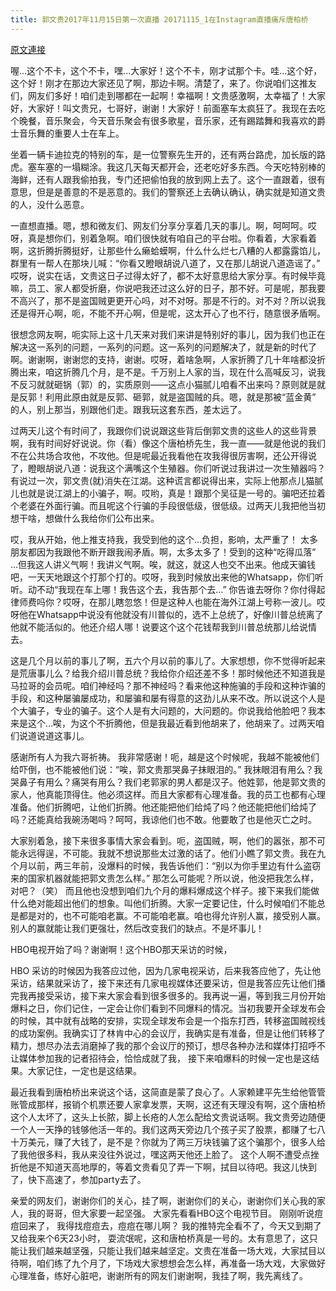 ```yaml
---
title: 郭文贵2017年11月15日第一次直播 20171115_1在Instagram直播痛斥唐柏桥
---
```


[原文連接](https://gnews.org/ThreadView/53484194)

喔...这个不卡，这个不卡，嘿...大家好！这个不卡，刚才试那个卡。哇...这个好，这个好！刚才在那边大家还见了啊，那边卡啊。清楚了，来了。你说咱们这推友们，网友们多好！咱们走到哪都在一起啊！幸福啊！文贵感激啊，太幸福了！大家好，大家好！叫文贵兄，七哥好，谢谢！大家好！前面塞车太疯狂了。我现在去吃个晚餐，音乐聚会，今天音乐聚会有很多歌星，音乐家，还有踢踏舞和我喜欢的爵士音乐舞的重要人士在车上。


坐着一辆卡迪拉克的特别的车，是一位警察先生开的，还有两台路虎，加长版的路虎。塞车塞的一塌糊涂。我这几天每天都开会，还老吃好多东西。今天吃特别棒的海鲜，还有人跟我偷拍我，专门还把偷怕我的放到网上去了。这个一直跟着，很有意思，但是是善意的不是恶意的。我们的警察还上去确认确认，确实就是知道文贵的人，没什么恶意。


一直想直播。嗯，想和微友们、网友们分享分享着几天的事儿。啊，呵呵呵。哎呀，真是想你们，别着急啊。咱们很快就有咱自己的平台啦。你看着，大家看着啊，这折腾折腾挺好，让那些什么癞蛤蟆啊，什么什么烂七八糟的人都露露馅儿，群里有一帮人在那块儿喊：“你看又瞪眼胡说八道了，又在那儿胡说八道造谣了。” 哎呀，说实在话，文贵这日子过得太好了，都不太好意思给大家分享。有时候毕竟嘛，员工、家人都受折磨，你说吧我还过这么好的日子，那不好。可是呢，那我要不高兴了，那不是盗国贼更更开心吗，对不对呀。那是不行的。对不对？所以说我还是得开心啊，呃，不能不开心啊，但是呢，这太开心了也不行，随意很矛盾啊。


很想念网友啊，呃实际上这十几天来对我们来讲是特别好的事儿，因为我们也正在解决这一系列的问题，一系列的问题。这一系列的问题解决了，就是新的时代了啊。谢谢啊，谢谢您的支持，谢谢。哎呀，着啥急啊，人家折腾了几十年啥都没折腾出来，咱这折腾几个月，是不是。千万别上人家的当，现在什么高喊反习，说我不反习就就砸锅（郭）的，实质原则——这点小猫腻儿咱看不出来吗？原则就是就是反郭！利用此原由就是反郭、砸郭，就是盗国贼的兵。嗯，就是那被“蓝金黄” 的人，别上那当，别跟他们走。跟我玩这套东西，差太远了。


过两天儿这个有时间了，我跟你们说说跟这些背后倒郭文贵的这些人的这些背景啊，我有时间好好说说。你（看）像这个唐柏桥先生，我一直——就是他说的我们不在公共场合攻他，不攻他。但是呢最近我看他在攻我得很厉害啊，还公开得说了，瞪眼胡说八道：说我这个满嘴这个生殖器。你们听说过我讲过一次生殖器吗？有说过一次，郭文贵(就)消失在江湖。这种谎言都说得出来，实际上他那点儿猫腻儿也就是说江湖上的小骗子，啊。哎哟，真是！跟那个吴征是一号的。骗吧还拉着个老婆在外面行骗。而且呢这个行骗的手段很低级，很低级。过两天儿我把他当初想干啥，想做什么我给你们公布出来。


哎，我从开始，他上推支持我，我受到他的这个…负担，影响，太严重了！ 太多朋友都因为我跟他不断开跟我闹矛盾。啊，太多太多了！受到的这种“吃得瓜落” …但我这人讲义气啊！我讲义气啊。唉，就这，就这人也交不出来。他成天骗钱吧，一天天地跟这个打那个打的。哎呀，我到时候放出来他的Whatsapp，你们听听。动不动“我现在车上哪！我告这个去，我告那个去…”  你告谁去呀你？你付得起律师费吗你？哎呀，在那儿瞎忽悠！但是这种人也能在海外江湖上号称一波儿。哎呀他在Whatsapp中说没有他就没有川普似的，选不上总统了，好像川普总统离了他就不能活似的。他还介绍人哪！说要这个这个花钱帮我到川普总统那儿给说情去。


这是几个月以前的事儿了啊，五六个月以前的事儿了。大家想想，你不觉得听起来是荒唐事儿么？给我介绍川普总统？我给你介绍还差不多！那时候他还不知道我是马拉哥的会员呢。咱们神经吗？那不神经吗？看来他这种施骗的手段和这种诈骗的手段，和这种屡骗屡成功，和屡骗和屡有得意的这劲儿从来不改。所以说这个人是个大骗子，专业的骗子。这个人是有大问题的，大问题的。你说我给他脸吧？我本来是这个…唉，为这个不折腾他，但是我最近看到他胡来了，他胡来了。过两天咱们说道说道这事儿。


感谢所有人为我六哥祈祷。 我非常感谢！呃，越是这个时候呢，我越不能被他们给吓倒，也不能被他们说：“唉，郭文贵那哭鼻子抹眼泪的。” 我抹眼泪有用么？我哭鼻子有用么？痛哭有用么？我们老郭家的男人都是汉子。他姓郭，他是郭文贵的家人，他真能顶得住。他必须这样。而且大家都有心理准备。我的员工也都有心理准备。他们折腾吧，让他们折腾。他还能把他们给炖了吗？他还能把他们给炖了吗？还能真给我碗汤喝吗？呵呵，我谅他们也不敢。他要敢了也是他灭亡之时。


大家别着急，接下来很多事情大家会看到。呃，盗国贼，啊，他们的嚣张，那不可能永远得逞，不可能。我就不想说那些太过激的话了。他们小瞧了郭文贵。我在九个月以前，两三年前，没爆料的时候，我告诉他们：“别以为你手里边有什么盗窃来的国家机器就能把郭文贵怎么样。” 那怎么可能呢？所以说，他没把我怎么样，对吧？（笑） 而且他也没想到咱们九个月的爆料爆成这个样子。接下来我们能做什么绝对能超出他们的想象。叫他们折腾。大家一定要记住，什么时候咱们不能总是都是对的，也不可能咱老赢。不可能咱老赢。咱也得允许别人赢，接受别人赢。别人的赢就能让我们更强壮，然后改变我们的缺点。不是坏事儿！


HBO电视开始了吗？谢谢啊！这个HBO那天采访的时候，


HBO 采访的时候因为我答应过他，因为几家电视采访，后来我答应他了，先让他采访，结果就采访了，接下来还有几家电视媒体还要采访，但是我答应先让他们播完我再接受采访，接下来大家会看到很多很多的。我再说一遍，等到我三月份开始爆料之日，你们记住，一定会让你们看到不同爆料的情况。当初我要开全球发布会的时候，其中就有战略的安排，实现全球发布会是一个指东打西，转移盗国贼视线的成功案例。我确实订了林肯中心的会议厅，我确实是有准备，但是让他们转移了精力，想尽办法去消磨掉了我的那个会议厅的预订，想尽各种办法和媒体打招呼不让媒体参加我的记者招待会，恰恰成就了我， 接下来咱爆料的时候一定也是这结果。大家记住，一定也是这结果。


最近我看到唐柏桥出来说这个话，这简直是蒙了良心了。人家赖建平先生给他管管账管成那样，报销个机票还要人家拿发票，天啊，这还有天理没有啊，这个唐柏桥这个人太坏了，这头上长脓，脚上长疮的人怎么配给文贵说话啊。我文贵旁边随便一个人一天挣的钱够他活一年的。我们这两天旁边几个孩子买了股票，都赚了七八十万美元，赚了大钱了，是不是？你就为了两三万块钱骗了这个骗那个，很多人给了我他很多料，我从来没往外说过，嘿这两天他还上脸了。 这个人啊不遭受点挫折他是不知道天高地厚的，等着文贵看见了弄一下啊，拭目以待吧。我这儿快到了，快下高速了，参加party去了。



亲爱的网友们，谢谢你们的关心，挂了啊，谢谢你们的关心，谢谢你们关心我的家人，我的哥哥，但大家要一起坚强。 大家先看看HBO这个电视节目。 刚刚听说痘痘回来了， 我得找痘痘去，痘痘在哪儿啊？ 我的推特完全看不了，今天又到期了又给我来个6天23小时， 耍流氓呢，这和唐柏桥真是一号的。太有意思了，这只能让我们越来越坚强，只能让我们越来越坚定。文贵在准备一场大戏，大家拭目以待啊，咱们练了九个月了，下场戏大家想想会怎么样，再准备一场大戏，大家做好心理准备，练好心脏吧，谢谢所有的网友们谢谢啊，我挂了啊，我先离线了。
